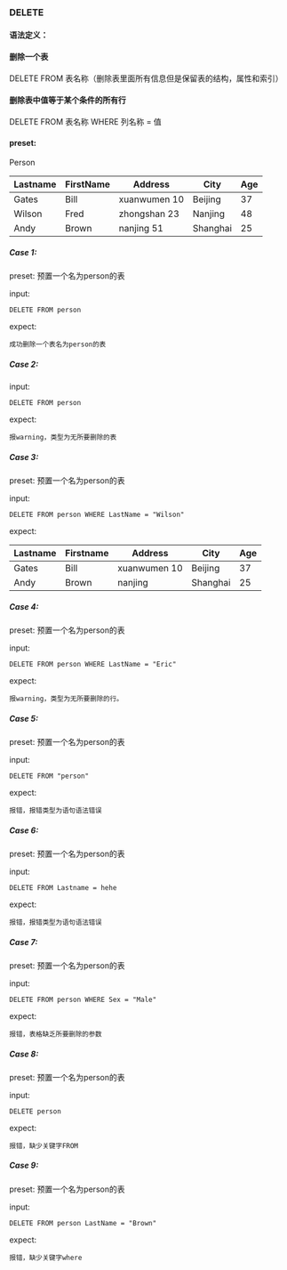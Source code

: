 ### DELETE
#### 语法定义：
#### 删除一个表
DELETE FROM 表名称（删除表里面所有信息但是保留表的结构，属性和索引）
#### 删除表中值等于某个条件的所有行
DELETE FROM 表名称 WHERE 列名称 = 值


#### preset:
Person

| Lastname | FirstName | Address      | City     | Age |
|----------|-----------|--------------|----------|-----|
| Gates    | Bill      | xuanwumen 10 | Beijing  | 37  |
| Wilson   | Fred      | zhongshan 23 | Nanjing  | 48  |
| Andy     | Brown     | nanjing 51   | Shanghai | 25  |


##### Case 1:

preset:
预置一个名为person的表

input:

```
DELETE FROM person
```

expect:
```
成功删除一个表名为person的表
```

##### Case 2:

input:

```
DELETE FROM person
```

expect:

```
报warning，类型为无所要删除的表
```


##### Case 3:

preset:
预置一个名为person的表

input:

```
DELETE FROM person WHERE LastName = "Wilson"
```

expect:

| Lastname | Firstname | Address      | City     | Age |
|----------|-----------|--------------|----------|-----|
| Gates    | Bill      | xuanwumen 10 | Beijing  | 37  |
| Andy     | Brown     | nanjing      | Shanghai | 25  |

##### Case 4:

preset:
预置一个名为person的表

input:

```
DELETE FROM person WHERE LastName = "Eric"
```

expect:

```
报warning，类型为无所要删除的行。
```

##### Case 5:

preset:
预置一个名为person的表

input:

```
DELETE FROM "person"
```

expect:
```
报错，报错类型为语句语法错误
```

##### Case 6:

preset:
预置一个名为person的表

input:

```
DELETE FROM Lastname = hehe
```

expect:
```
报错，报错类型为语句语法错误
```

##### Case 7:

preset:
预置一个名为person的表

input:

```
DELETE FROM person WHERE Sex = "Male"
```
expect:

```
报错，表格缺乏所要删除的参数
```

##### Case 8:

preset:
预置一个名为person的表

input:

```
DELETE person
```
expect:

```
报错，缺少关键字FROM
```

##### Case 9:

preset:
预置一个名为person的表

input:

```
DELETE FROM person LastName = "Brown"
```
expect:

```
报错，缺少关键字where
```
